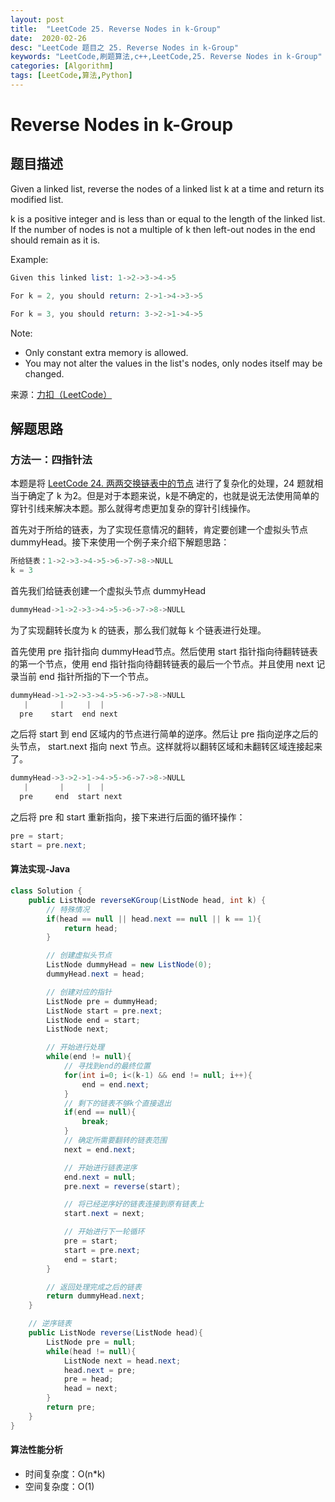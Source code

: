 ```yaml
---
layout: post
title:  "LeetCode 25. Reverse Nodes in k-Group"
date:  2020-02-26
desc: "LeetCode 题目之 25. Reverse Nodes in k-Group"
keywords: "LeetCode,刷题算法,c++,LeetCode,25. Reverse Nodes in k-Group"
categories: [Algorithm]
tags: [LeetCode,算法,Python]
---
```

# Reverse Nodes in k-Group

## 题目描述

Given a linked list, reverse the nodes of a linked list k at a time and return its modified list.

k is a positive integer and is less than or equal to the length of the linked list. If the number of nodes is not a multiple of k then left-out nodes in the end should remain as it is.

Example:

```s
Given this linked list: 1->2->3->4->5

For k = 2, you should return: 2->1->4->3->5

For k = 3, you should return: 3->2->1->4->5
```

Note:

- Only constant extra memory is allowed.
- You may not alter the values in the list's nodes, only nodes itself may be changed.

来源：[力扣（LeetCode）](https://leetcode-cn.com/problems/reverse-nodes-in-k-group)

## 解题思路

### 方法一：四指针法

本题是将 [LeetCode 24. 两两交换链表中的节点](https://wangxin1248.github.io/algorithm/2020/02/leetcode-24.html) 进行了复杂化的处理，24 题就相当于确定了 k 为2。但是对于本题来说，k是不确定的，也就是说无法使用简单的穿针引线来解决本题。那么就得考虑更加复杂的穿针引线操作。

首先对于所给的链表，为了实现任意情况的翻转，肯定要创建一个虚拟头节点 dummyHead。接下来使用一个例子来介绍下解题思路：

```s
所给链表：1->2->3->4->5->6->7->8->NULL
k = 3
```

首先我们给链表创建一个虚拟头节点 dummyHead

```s
dummyHead->1->2->3->4->5->6->7->8->NULL
```

为了实现翻转长度为 k 的链表，那么我们就每 k 个链表进行处理。

首先使用 pre 指针指向 dummyHead节点。然后使用 start 指针指向待翻转链表的第一个节点，使用 end 指针指向待翻转链表的最后一个节点。并且使用 next 记录当前 end 指针所指的下一个节点。

```s
dummyHead->1->2->3->4->5->6->7->8->NULL
   |       |     |  |
  pre    start  end next
```

之后将 start 到 end 区域内的节点进行简单的逆序。然后让 pre 指向逆序之后的头节点， start.next 指向 next 节点。这样就将以翻转区域和未翻转区域连接起来了。

```s
dummyHead->3->2->1->4->5->6->7->8->NULL
   |       |     |  |
  pre     end  start next
```

之后将 pre 和 start 重新指向，接下来进行后面的循环操作：

```java
pre = start;
start = pre.next;
```

#### 算法实现-Java

```java
class Solution {
    public ListNode reverseKGroup(ListNode head, int k) {
        // 特殊情况
        if(head == null || head.next == null || k == 1){
            return head;
        }

        // 创建虚拟头节点
        ListNode dummyHead = new ListNode(0);
        dummyHead.next = head;

        // 创建对应的指针
        ListNode pre = dummyHead;
        ListNode start = pre.next;
        ListNode end = start;
        ListNode next;

        // 开始进行处理
        while(end != null){
            // 寻找到end的最终位置
            for(int i=0; i<(k-1) && end != null; i++){
                end = end.next;
            }
            // 剩下的链表不够k个直接退出
            if(end == null){
                break;
            }
            // 确定所需要翻转的链表范围
            next = end.next;

            // 开始进行链表逆序
            end.next = null;
            pre.next = reverse(start);

            // 将已经逆序好的链表连接到原有链表上
            start.next = next;

            // 开始进行下一轮循环
            pre = start;
            start = pre.next;
            end = start;
        }

        // 返回处理完成之后的链表
        return dummyHead.next;
    }

    // 逆序链表
    public ListNode reverse(ListNode head){
        ListNode pre = null;
        while(head != null){
            ListNode next = head.next;
            head.next = pre;
            pre = head;
            head = next;
        }
        return pre;
    }
}
```

#### 算法性能分析

- 时间复杂度：O(n*k)
- 空间复杂度：O(1)
